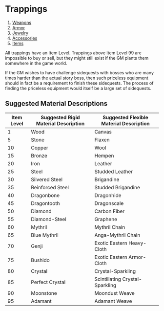 # Trappings

1. [Weapons](Weapons.md)
2. [Armor](Armor.md)
3. [Jewelry](Jewelry.md)
4. [Accessories](Accessories.md)
5. [Items](Items.md)

All trappings have an Item Level. Trappings above Item Level 99 are impossible to buy or sell, but they might still exist if the GM plants them somewhere in the game world.

If the GM wishes to have challenge sidequests with bosses who are many times harder than the actual story boss, then such priceless equipment should in fact be a requirement to finish these sidequests. The process of finding the priceless equipment would itself be a large set of sidequests.

## Suggested Material Descriptions

| Item Level | Suggested Rigid Material Description | Suggested Flexible Material Description |
| ---        | ---                                  | ---                                     |
| 1 | Wood | Canvas
| 5 | Stone | Flaxen
| 10 | Copper | Wool
| 15 | Bronze | Hempen
| 20 | Iron | Leather
| 25 | Steel | Studded Leather
| 30 | Silvered Steel | Brigandine
| 35 | Reinforced Steel | Studded Brigandine
| 40 | Dragonbone | Dragonhide
| 45 | Dragontooth | Dragonscale
| 50 | Diamond | Carbon Fiber
| 55 | Diamond-Steel | Graphene
| 60 | Mythril | Mythril Chain
| 65 | Blue Mythril | Anga-Mythril Chain
| 70 | Genji | Exotic Eastern Heavy-Cloth
| 75 | Bushido | Exotic Eastern Armor-Cloth
| 80 | Crystal | Crystal-Sparkling
| 85 | Perfect Crystal | Scintillating Crystal-Sparkling
| 90 | Moonstone | Moondust Weave
| 95 | Adamant | Adamant Weave
